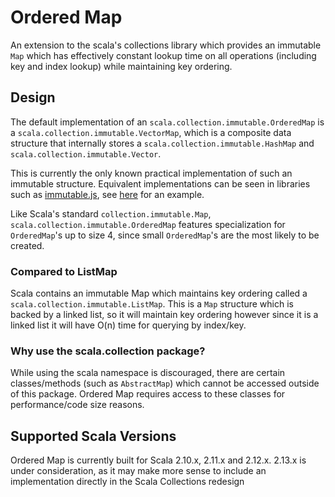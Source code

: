 # Ordered Map

An extension to the scala's collections library which provides an immutable `Map`
which has effectively constant lookup time on all operations (including key and index
lookup) while maintaining key ordering.

## Design

The default implementation of an `scala.collection.immutable.OrderedMap` is a
`scala.collection.immutable.VectorMap`, which is a composite data structure that
internally stores a `scala.collection.immutable.HashMap` and `scala.collection.immutable.Vector`.

This is currently the only known practical implementation of such an immutable
structure. Equivalent implementations can be seen in libraries such as
[immutable.js](https://facebook.github.io/immutable-js/), see 
[here](https://github.com/facebook/immutable-js/blob/d3bce8d9baacac1bf9c233cec1c84e25e8db4083/src/OrderedMap.js)
for an example.

Like Scala's standard `collection.immutable.Map`, `scala.collection.immutable.OrderedMap`
features specialization for `OrderedMap`'s up to size 4, since small `OrderedMap`'s
are the most likely to be created.

### Compared to ListMap

Scala contains an immutable Map which maintains key ordering called a `scala.collection.immutable.ListMap`.
This is a `Map` structure which is backed by a linked list, so it will maintain
key ordering however since it is a linked list it will have O(n) time for querying
by index/key.

### Why use the scala.collection package?

While using the scala namespace is discouraged, there are certain classes/methods
(such as `AbstractMap`) which cannot be accessed outside of this package. Ordered Map
requires access to these classes for performance/code size reasons.

## Supported Scala Versions

Ordered Map is currently built for Scala 2.10.x, 2.11.x and 2.12.x. 2.13.x is
under consideration, as it may make more sense to include an implementation
directly in the Scala Collections redesign
